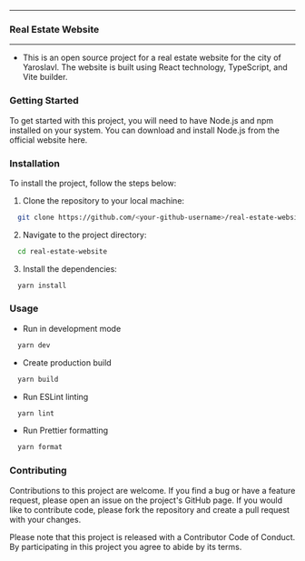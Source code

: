 ----
### Real Estate Website 
----

- This is an open source project for a real estate website for the city of Yaroslavl. The website is built using React technology, TypeScript, and Vite builder.

### Getting Started

To get started with this project, you will need to have Node.js and npm installed on your system. You can download and install Node.js from the official website here.

### Installation

To install the project, follow the steps below: 

1. Clone the repository to your local machine:
```bash
  git clone https://github.com/<your-github-username>/real-estate-website.git
```

2. Navigate to the project directory:
```bash
  cd real-estate-website
```

3. Install the dependencies:
```bash
  yarn install
```

### Usage

- Run in development mode
```bash
  yarn dev
```

- Create production build
```bash
  yarn build
```

- Run ESLint linting
```bash
  yarn lint
```

- Run Prettier formatting
```bash
  yarn format
```

### Contributing

Contributions to this project are welcome. If you find a bug or have a feature request, please open an issue on the project's GitHub page. If you would like to contribute code, please fork the repository and create a pull request with your changes.

Please note that this project is released with a Contributor Code of Conduct. By participating in this project you agree to abide by its terms.
